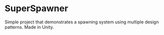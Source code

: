 # SuperSpawner
 Simple project that demonstrates a spawning system using multiple design patterns. Made in Unity.
